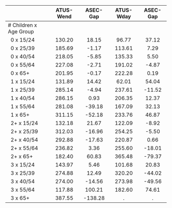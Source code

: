 
|                      |    ATUS-Wend |     ASEC-Gap |    ATUS-Wday |     ASEC-Gap |
| -------------------- | :----------: | :----------: | :----------: | :----------: |
| # Children x Age Group |              |              |              |              |
| &nbsp;&nbsp;0 x 15/24 |       130.20 |        18.15 |        96.77 |        37.12 |
| &nbsp;&nbsp;0 x 25/39 |       185.69 |        -1.17 |       113.61 |         7.29 |
| &nbsp;&nbsp;0 x 40/54 |       218.05 |        -5.85 |       135.33 |         5.50 |
| &nbsp;&nbsp;0 x 55/64 |       227.08 |        -2.71 |       191.02 |        -4.87 |
| &nbsp;&nbsp;0 x 65+  |       201.95 |        -0.17 |       222.28 |         0.19 |
| &nbsp;&nbsp;1 x 15/24 |       131.89 |        14.42 |        62.01 |        54.04 |
| &nbsp;&nbsp;1 x 25/39 |       285.14 |        -4.94 |       237.61 |       -11.52 |
| &nbsp;&nbsp;1 x 40/54 |       286.15 |         0.93 |       206.35 |        12.37 |
| &nbsp;&nbsp;1 x 55/64 |       281.08 |       -39.18 |       167.09 |        32.13 |
| &nbsp;&nbsp;1 x 65+  |       311.15 |       -52.18 |       233.76 |        46.87 |
| &nbsp;&nbsp;2+ x 15/24 |       132.18 |        21.67 |       122.09 |        -8.92 |
| &nbsp;&nbsp;2+ x 25/39 |       312.03 |       -16.96 |       254.25 |        -5.50 |
| &nbsp;&nbsp;2+ x 40/54 |       292.88 |       -17.63 |       220.87 |         0.66 |
| &nbsp;&nbsp;2+ x 55/64 |       236.82 |         3.36 |       255.60 |       -18.01 |
| &nbsp;&nbsp;2+ x 65+ |       182.40 |        60.83 |       365.48 |       -79.37 |
| &nbsp;&nbsp;3 x 15/24 |       143.97 |         5.46 |       101.68 |        20.83 |
| &nbsp;&nbsp;3 x 25/39 |       274.88 |        12.49 |       320.20 |       -44.02 |
| &nbsp;&nbsp;3 x 40/54 |       274.00 |       -14.56 |       273.98 |       -49.56 |
| &nbsp;&nbsp;3 x 55/64 |       117.88 |       100.21 |       182.60 |        74.61 |
| &nbsp;&nbsp;3 x 65+  |       387.55 |      -138.28 |            . |            . |

